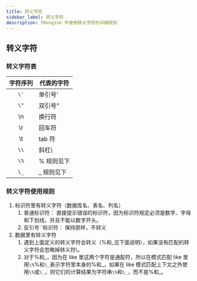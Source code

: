 ```yaml
---
title: 转义字符
sidebar_label: 转义字符
description: TDengine 中使用转义字符的详细规则
---
```


## 转义字符

### 转义字符表

| 字符序列 | **代表的字符** |
| :------: | -------------- |
|   `\'`   | 单引号'        |
|   `\"`   | 双引号"        |
|    \n    | 换行符         |
|    \r    | 回车符         |
|    \t    | tab 符         |
|   `\\`   | 斜杠\          |
|   `\%`   | % 规则见下     |
|   `\_`   | \_ 规则见下    |


### 转义字符使用规则

1. 标识符里有转义字符（数据库名、表名、列名）
   1. 普通标识符： 直接提示错误的标识符，因为标识符规定必须是数字、字母和下划线，并且不能以数字开头。
   2. 反引号``标识符： 保持原样，不转义
2. 数据里有转义字符
   1. 遇到上面定义的转义字符会转义（%和\_见下面说明），如果没有匹配的转义字符会忽略掉转义符\。
   2. 对于%和\_，因为在 like 里这两个字符是通配符，所以在模式匹配 like 里用`\%`%和`\_`表示字符里本身的%和\_，如果在 like 模式匹配上下文之外使用`\%`或`\_`，则它们的计算结果为字符串`\%`和`\_`，而不是%和\_。
